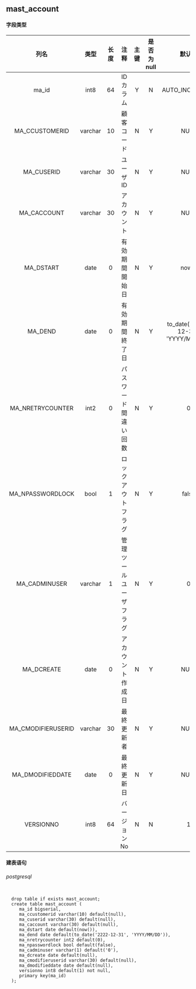 ## mast_account

#### 字段类型

列名|类型|长度|注释|主键|是否为null|默认值
:---:|:---:|:---:|:---:|:---:|:---:|:---:
ma_id|int8|64|IDカラム|Y|N|AUTO_INCREMENT
MA_CCUSTOMERID|varchar|10|顧客コード|N|Y|NULL
MA_CUSERID|varchar|30|ユーザID|N|Y|NULL
MA_CACCOUNT|varchar|30|アカウント|N|Y|NULL
MA_DSTART|date|0|有効期間開始日|N|Y|now()
MA_DEND|date|0|有効期間終了日|N|Y|to_date('2222-12-31', 'YYYY/MM/DD')
MA_NRETRYCOUNTER|int2|0|パスワード間違い回数|N|Y|0
MA_NPASSWORDLOCK|bool|1|ロックアウトフラグ|N|Y|false
MA_CADMINUSER|varchar|1|管理ツールユーザフラグ|N|Y|0
MA_DCREATE|date|0|アカウント作成日|N|Y|NULL
MA_CMODIFIERUSERID|varchar|30|最終更新者|N|Y|NULL
MA_DMODIFIEDDATE|date|0|最終更新日|N|Y|NULL
VERSIONNO|int8|64|バージョンNo|N|N|1

#### 建表语句
###### postgresql
```postgresql

  drop table if exists mast_account;
  create table mast_account (
     ma_id bigserial,
     ma_ccustomerid varchar(10) default(null),
     ma_cuserid varchar(30) default(null),
     ma_caccount varchar(30) default(null),
     ma_dstart date default(now()),
     ma_dend date default(to_date('2222-12-31', 'YYYY/MM/DD')),
     ma_nretrycounter int2 default(0),
     ma_npasswordlock bool default(false),
     ma_cadminuser varchar(1) default('0'),
     ma_dcreate date default(null),
     ma_cmodifieruserid varchar(30) default(null),
     ma_dmodifieddate date default(null),
     versionno int8 default(1) not null,
     primary key(ma_id)
  );

```

